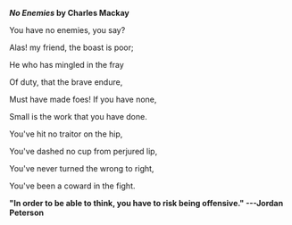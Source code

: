 **<i>No Enemies</i> by Charles Mackay**

You have no enemies, you say? 

Alas! my friend, the boast is poor;

He who has mingled in the fray

Of duty, that the brave endure,

Must have made foes! If you have none,

Small is the work that you have done.

You've hit no traitor on the hip,

You've dashed no cup from perjured lip,

You've never turned the wrong to right,

You've been a coward in the fight.


**"In order to be able to think, you have to risk being offensive." ---Jordan Peterson**
